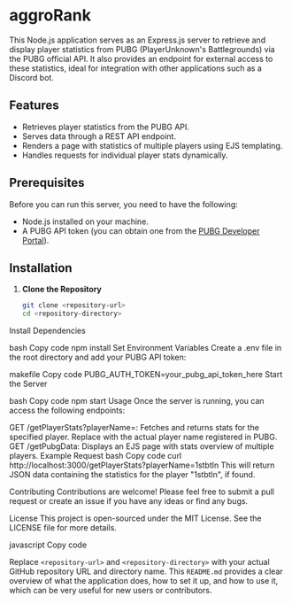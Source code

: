 # aggroRank

This Node.js application serves as an Express.js server to retrieve and display player statistics from PUBG (PlayerUnknown's Battlegrounds) via the PUBG official API. It also provides an endpoint for external access to these statistics, ideal for integration with other applications such as a Discord bot.

## Features

- Retrieves player statistics from the PUBG API.
- Serves data through a REST API endpoint.
- Renders a page with statistics of multiple players using EJS templating.
- Handles requests for individual player stats dynamically.

## Prerequisites

Before you can run this server, you need to have the following:

- Node.js installed on your machine.
- A PUBG API token (you can obtain one from the [PUBG Developer Portal](https://developer.pubg.com/)).

## Installation

1. **Clone the Repository**
   ```bash
   git clone <repository-url>
   cd <repository-directory>
Install Dependencies

bash
Copy code
npm install
Set Environment Variables
Create a .env file in the root directory and add your PUBG API token:

makefile
Copy code
PUBG_AUTH_TOKEN=your_pubg_api_token_here
Start the Server

bash
Copy code
npm start
Usage
Once the server is running, you can access the following endpoints:

GET /getPlayerStats?playerName=<name>: Fetches and returns stats for the specified player. Replace <name> with the actual player name registered in PUBG.
GET /getPubgData: Displays an EJS page with stats overview of multiple players.
Example Request
bash
Copy code
curl http://localhost:3000/getPlayerStats?playerName=1stbtln
This will return JSON data containing the statistics for the player "1stbtln", if found.

Contributing
Contributions are welcome! Please feel free to submit a pull request or create an issue if you have any ideas or find any bugs.

License
This project is open-sourced under the MIT License. See the LICENSE file for more details.

javascript
Copy code

Replace `<repository-url>` and `<repository-directory>` with your actual GitHub repository URL and directory name. This `README.md` provides a clear overview of what the application does, how to set it up, and how to use it, which can be very useful for new users or contributors.
